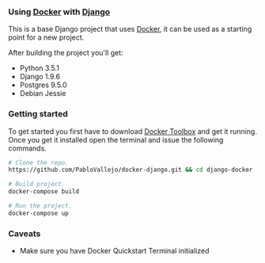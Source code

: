 ### Using [Docker](https://www.docker.com/) with [Django](https://www.djangoproject.com/)

This is a base Django project that uses [Docker](https://www.docker.com/), it can be used as a starting point for a new project.

After building the project you'll get:
* Python 3.5.1
* Django 1.9.6
* Postgres 9.5.0
* Debian Jessie

### Getting started

To get started you first have to download [Docker Toolbox](https://www.docker.com/products/docker-toolbox) and get it running. Once you get it installed open the terminal and issue the following commands.

```bash
# Clone the repo.
https://github.com/PabloVallejo/docker-django.git && cd django-docker

# Build project.
docker-compose build

# Run the project.
docker-compose up
```

### Caveats

* Make sure you have Docker Quickstart Terminal initialized
